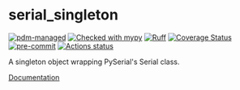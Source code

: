 # serial_singleton

[![pdm-managed](https://img.shields.io/badge/pdm-managed-blueviolet)](https://pdm-project.org)
[![Checked with mypy](https://www.mypy-lang.org/static/mypy_badge.svg)](https://mypy-lang.org/)
[![Ruff](https://img.shields.io/endpoint?url=https://raw.githubusercontent.com/astral-sh/ruff/main/assets/badge/v2.json)](https://github.com/astral-sh/ruff)
[![Coverage Status](https://coveralls.io/repos/github/int-brain-lab/serial_singleton/badge.svg?branch=main)](https://coveralls.io/github/int-brain-lab/serial_singleton?branch=main)
[![pre-commit](https://img.shields.io/badge/pre--commit-enabled-brightgreen?logo=pre-commit&logoColor=white)](https://github.com/pre-commit/pre-commit)
[![Actions status](https://github.com/int-brain-lab/serial_singleton/workflows/CI/badge.svg)](https://github.com/int-brain-lab/serial_singleton/actions)

A singleton object wrapping PySerial's Serial class.

[Documentation](https://int-brain-lab.github.io/serial_singleton/)
